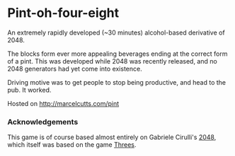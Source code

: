 Pint-oh-four-eight
==================
An extremely rapidly developed (~30 minutes) alcohol-based derivative of 2048.

The blocks form ever more appealing beverages ending at the correct form of a pint. This was developed while 2048 was recently released, and no 2048  generators had yet come into existence. 

Driving motive was to get people to stop being productive, and head to the pub. It worked.

Hosted on http://marcelcutts.com/pint


### Acknowledgements
This game is of course based almost entirely on Gabriele Cirulli's [2048](http://gabrielecirulli.github.io/2048/), which itself was based on the game [Threes](http://asherv.com/threes/).
